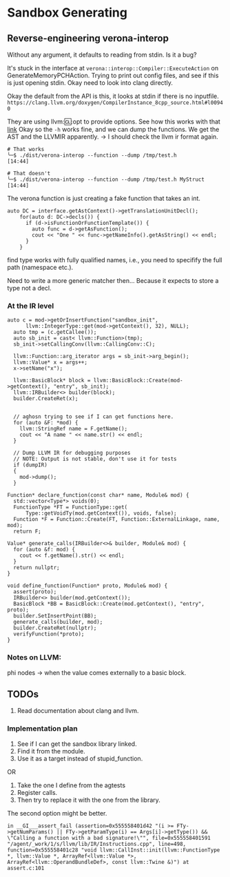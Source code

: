 # Sandbox Generating

## Reverse-engineering verona-interop

Without any argument, it defaults to reading from stdin.
Is it a bug?

It's stuck in the interface at `verona::interop::Compiler::ExecuteAction` on GenerateMemoryPCHAction.
Trying to print out config files, and see if this is just opening stdin.
Okay need to look into clang directly.

Okay the default from the API is this, it looks at stdin if there is no inputfile.
`https://clang.llvm.org/doxygen/CompilerInstance_8cpp_source.html#l00940`

They are using llvm::cl::opt to provide options.
See how this works with that [link](#https://llvm.org/docs/CommandLine.html)
Okay so the `-h` works fine, and we can dump the functions. We get the AST and the LLVMIR apparently.
-> I should check the llvm ir format again.

```
# That works
╰─$ ./dist/verona-interop --function --dump /tmp/test.h                                             [14:44]

# That doesn't
╰─$ ./dist/verona-interop --function --dump /tmp/test.h MyStruct                                             [14:44]
```

The verona function is just creating a fake function that takes an int.


```
auto DC = interface.getAstContext()->getTranslationUnitDecl();
    for(auto d: DC->decls()) {
      if (d->isFunctionOrFunctionTemplate()) {
        auto func = d->getAsFunction();
        cout << "One " << func->getNameInfo().getAsString() << endl;
      }
    }

```

find type works with fully qualified names, i.e., you need to specifify the full path (namespace etc.).

Need to write a more generic matcher then...
Because it expects to store a type not a decl.

### At the IR level

```
auto c = mod->getOrInsertFunction("sandbox_init",
      llvm::IntegerType::get(mod->getContext(), 32), NULL);
  auto tmp = (c.getCallee());
  auto sb_init = cast< llvm::Function>(tmp);
  sb_init->setCallingConv(llvm::CallingConv::C);

  llvm::Function::arg_iterator args = sb_init->arg_begin();
  llvm::Value* x = args++;
  x->setName("x");

  llvm::BasicBlock* block = llvm::BasicBlock::Create(mod->getContext(), "entry", sb_init);
  llvm::IRBuilder<> builder(block);
  builder.CreateRet(x);


  // aghosn trying to see if I can get functions here.
  for (auto &F: *mod) {
    llvm::StringRef name = F.getName();
    cout << "A name " << name.str() << endl;
  } 

  // Dump LLVM IR for debugging purposes
  // NOTE: Output is not stable, don't use it for tests
  if (dumpIR)
  {
    mod->dump();
  }

```

```
Function* declare_function(const char* name, Module& mod) {
  std::vector<Type*> voids(0);
  FunctionType *FT = FunctionType::get(
      Type::getVoidTy(mod.getContext()), voids, false);
  Function *F = Function::Create(FT, Function::ExternalLinkage, name, mod);
  return F;

Value* generate_calls(IRBuilder<>& builder, Module& mod) {
  for (auto &f: mod) {
    cout << f.getName().str() << endl;
  }
  return nullptr;
}

void define_function(Function* proto, Module& mod) {
  assert(proto);
  IRBuilder<> builder(mod.getContext());
  BasicBlock *BB = BasicBlock::Create(mod.getContext(), "entry", proto);
  builder.SetInsertPoint(BB);
  generate_calls(builder, mod);
  builder.CreateRet(nullptr);
  verifyFunction(*proto);
}
```

### Notes on LLVM:

phi nodes -> when the value comes externally to a basic block.

## TODOs

1. Read documentation about clang and llvm.

### Implementation plan

1. See if I can get the sandbox library linked.
2. Find it from the module.
3. Use it as a target instead of stupid_function.

OR

1. Take the one I define from the agtests
2. Register calls.
3. Then try to replace it with the one from the library.

The second option might be better.

```
in __GI___assert_fail (assertion=0x555558401d42 "(i >= FTy->getNumParams() || FTy->getParamType(i) == Args[i]->getType()) && \"Calling a function with a bad signature!\"", file=0x555558401591 "/agent/_work/1/s/llvm/lib/IR/Instructions.cpp", line=498, function=0x555558401c28 "void llvm::CallInst::init(llvm::FunctionType *, llvm::Value *, ArrayRef<llvm::Value *>, ArrayRef<llvm::OperandBundleDef>, const llvm::Twine &)") at assert.c:101
```

